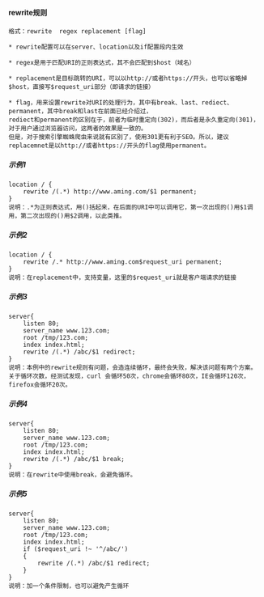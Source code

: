 #### rewrite规则

    格式：rewrite  regex replacement [flag] 
    
    * rewrite配置可以在server、location以及if配置段内生效
    
    * regex是用于匹配URI的正则表达式，其不会匹配到$host（域名）
    
    * replacement是目标跳转的URI，可以以http://或者https://开头，也可以省略掉$host，直接写$request_uri部分（即请求的链接）
    
    * flag，用来设置rewrite对URI的处理行为，其中有break、last、rediect、permanent，其中break和last在前面已经介绍过，
    rediect和permanent的区别在于，前者为临时重定向(302)，而后者是永久重定向(301)，对于用户通过浏览器访问，这两者的效果是一致的。
    但是，对于搜索引擎蜘蛛爬虫来说就有区别了，使用301更有利于SEO。所以，建议replacemnet是以http://或者https://开头的flag使用permanent。
    
#####     示例1

    location / {
        rewrite /(.*) http://www.aming.com/$1 permanent;
    }
    说明：.*为正则表达式，用()括起来，在后面的URI中可以调用它，第一次出现的()用$1调用，第二次出现的()用$2调用，以此类推。
    
#####     示例2

    location / {
        rewrite /.* http://www.aming.com$request_uri permanent;
    }
    说明：在replacement中，支持变量，这里的$request_uri就是客户端请求的链接
    
#####     示例3

    server{
        listen 80;
        server_name www.123.com;
        root /tmp/123.com;
        index index.html;
        rewrite /(.*) /abc/$1 redirect;
    }
    说明：本例中的rewrite规则有问题，会造连续循环，最终会失败，解决该问题有两个方案。
    关于循环次数，经测试发现，curl 会循环50次，chrome会循环80次，IE会循环120次，firefox会循环20次。

#####     示例4

    server{
        listen 80;
        server_name www.123.com;
        root /tmp/123.com;
        index index.html;
        rewrite /(.*) /abc/$1 break;
    }
    说明：在rewrite中使用break，会避免循环。
    
#####     示例5

    server{
        listen 80;
        server_name www.123.com;
        root /tmp/123.com;
        index index.html;
        if ($request_uri !~ '^/abc/')
        {
            rewrite /(.*) /abc/$1 redirect;
        }
    }
    说明：加一个条件限制，也可以避免产生循环
